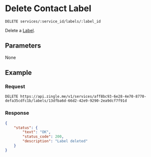 # Delete Contact Label

    DELETE services/:service_id/labels/:label_id
    
Delete a [Label].

## Parameters
None

## Example
### Request

    DELETE https://api.zingle.me/v1/services/aff8bc93-6e28-4e70-8770-defa35cdfc1b/labels/13dfba6d-66d2-42e9-9290-2ea9dcf7f91d

### Response
``` json
{
    "status": {
        "text": "OK",
        "status_code": 200,
        "description": "Label deleted"
    }
}
```

[Label]: README.md
